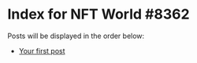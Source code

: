 # Index for NFT World #8362
Posts will be displayed in the order below:

- [Your first post](./001-first.md)

